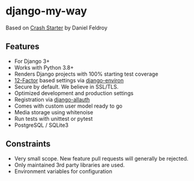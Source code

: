 django-my-way
====================

Based on [Crash Starter](https://github.com/feldroy/django-crash-starter) by Daniel Feldroy 

Features
--------

-   For Django 3+
-   Works with Python 3.8+
-   Renders Django projects with 100% starting test coverage
-   [12-Factor](http://12factor.net/) based settings via
    [django-environ](https://github.com/joke2k/django-environ)
-   Secure by default. We believe in SSL/TLS.
-   Optimized development and production settings
-   Registration via
    [django-allauth](https://github.com/pennersr/django-allauth)
-   Comes with custom user model ready to go
-   Media storage using whitenoise
-   Run tests with unittest or pytest
-   PostgreSQL / SQLite3

Constraints
-----------

- Very small scope. New feature pull requests will generally be rejected.
- Only maintained 3rd party libraries are used.
- Environment variables for configuration
